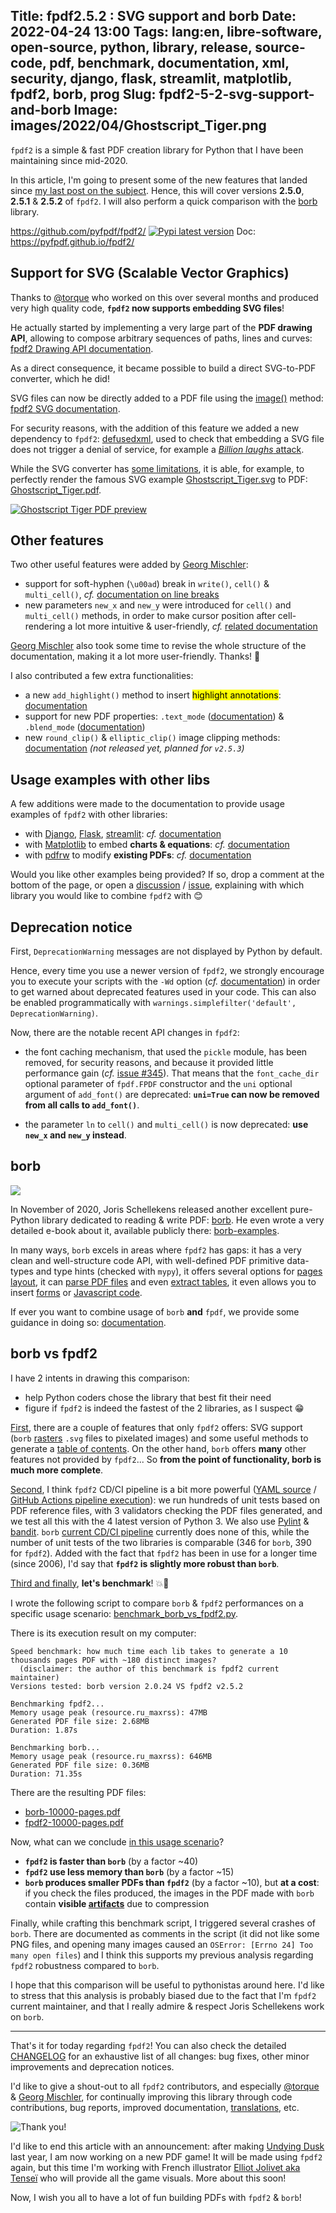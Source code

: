 Title: fpdf2.5.2 : SVG support and borb
Date: 2022-04-24 13:00
Tags: lang:en, libre-software, open-source, python, library, release, source-code, pdf, benchmark, documentation, xml, security, django, flask, streamlit, matplotlib, fpdf2, borb, prog
Slug: fpdf2-5-2-svg-support-and-borb
Image: images/2022/04/Ghostscript_Tiger.png
---

<!-- Com' réalisée :
* [x] https://www.reddit.com/r/Python/comments/uasf5r/borb_vs_fpdf2_comparing_2_pdf_generation_libs/
* [x] https://dev.to/lucasc/fpdf252-svg-support-and-comparison-with-borb-2fip
* [x] email @jorisschellekens & @gmischler + comment on @torque PR
-->

`fpdf2` is a simple & fast PDF creation library for Python that I have been maintaining since mid-2020.

In this article, I'm going to present some of the new features that landed since [my last post on the subject](hacktoberfest-on-fpdf2.html).
Hence, this will cover versions **2.5.0**, **2.5.1** & **2.5.2** of `fpdf2`.I will also perform a quick comparison with the [borb](https://borbpdf.com/) library.

<https://github.com/pyfpdf/fpdf2/> [![Pypi latest version](https://img.shields.io/pypi/v/fpdf2.svg)](https://pypi.python.org/pypi/fpdf2)
Doc: <https://pyfpdf.github.io/fpdf2/>

## Support for SVG (Scalable Vector Graphics)

Thanks to [@torque](https://github.com/torque) who worked on this over several months
and produced very high quality code, **`fpdf2` now supports embedding SVG files**!

He actually started by implementing a very large part of the **PDF drawing API**,
allowing to compose arbitrary sequences of paths, lines and curves:
[fpdf2 Drawing API documentation](https://pyfpdf.github.io/fpdf2/Drawing.html).

As a direct consequence, it became possible to build a direct SVG-to-PDF converter, which he did!

SVG files can now be directly added to a PDF file using the [image()](fpdf/fpdf.html#fpdf.fpdf.FPDF.image) method:
[fpdf2 SVG documentation](https://pyfpdf.github.io/fpdf2/SVG.html).

For security reasons, with the addition of this feature we added a new dependency to `fpdf2`:
[defusedxml](https://pypi.org/project/defusedxml/), used to check that embedding a SVG file does not trigger a denial of service,
for example a [_Billion laughs_ attack](https://github.com/PyFPDF/fpdf2/blob/master/test/image/test_vector_image.py#L77).

While the SVG converter has [some limitations](https://pyfpdf.github.io/fpdf2/SVG.html#currently-unsupported-notable-svg-features),
it is able, for example, to perfectly render the famous SVG example [Ghostscript_Tiger.svg](https://commons.wikimedia.org/wiki/File:Ghostscript_Tiger.svg)
to PDF: [Ghostscript_Tiger.pdf](images/2022/04/Ghostscript_Tiger.pdf).

[![Ghostscript Tiger PDF preview](images/2022/04/Ghostscript_Tiger.png)](images/2022/04/Ghostscript_Tiger.pdf)

## Other features

Two other useful features were added by [Georg Mischler](https://github.com/gmischler):

* support for soft-hyphen (`\u00ad`) break in `write()`, `cell()` & `multi_cell()`,
  _cf._ [documentation on line breaks](https://pyfpdf.github.io/fpdf2/LineBreaks.html)
* new parameters `new_x` and `new_y` were introduced for `cell()` and `multi_cell()` methods,
  in order to make cursor position after cell-rendering a lot more intuitive & user-friendly,
  _cf._ [related documentation](https://pyfpdf.github.io/fpdf2/Text.html#change-in-current-position)

[Georg Mischler](https://github.com/gmischler) also took some time to revise the whole structure of the documentation,
making it a lot more user-friendly. Thanks! 🙏

I also contributed a few extra functionalities:

* a new `add_highlight()` method to insert <mark>highlight annotations</mark>: [documentation](https://pyfpdf.github.io/fpdf2/Annotations.html#highlights)
* support for new PDF properties: `.text_mode` ([documentation](https://pyfpdf.github.io/fpdf2/TextStyling.html#text_mode)) & `.blend_mode` ([documentation](https://pyfpdf.github.io/fpdf2/Images.html#blending-images))
* new `round_clip()` & `elliptic_clip()` image clipping methods: [documentation](https://pyfpdf.github.io/fpdf2/Images.html#image-clipping)
  _(not released yet, planned for `v2.5.3`)_

## Usage examples with other libs

A few additions were made to the documentation to provide usage examples of `fpdf2` with other libraries:

* with [Django](https://www.djangoproject.com/), [Flask](https://flask.palletsprojects.com), [streamlit](https://streamlit.io/): _cf._ [documentation](https://pyfpdf.github.io/fpdf2/UsageInWebAPI.html)
* with [Matplotlib](https://matplotlib.org/) to embed **charts & equations**: _cf._ [documentation](https://pyfpdf.github.io/fpdf2/Maths.html)
* with [pdfrw](https://github.com/pmaupin/pdfrw) to modify **existing PDFs**: _cf._ [documentation](https://pyfpdf.github.io/fpdf2/ExistingPDFs.html)

Would you like other examples being provided?
If so, drop a comment at the bottom of the page, or open a [discussion](https://github.com/PyFPDF/fpdf2/discussions/) / [issue](https://github.com/PyFPDF/fpdf2/issues),
explaining with which library you would like to combine `fpdf2` with 😊

## Deprecation notice

First, `DeprecationWarning` messages are not displayed by Python by default.

Hence, every time you use a newer version of `fpdf2`, we strongly encourage you to execute your scripts
with the `-Wd` option (_cf._ [documentation](https://docs.python.org/3/using/cmdline.html#cmdoption-W))
in order to get warned about deprecated features used in your code.
This can also be enabled programmatically with `warnings.simplefilter('default', DeprecationWarning)`.

Now, there are the notable recent API changes in `fpdf2`:

* the font caching mechanism, that used the `pickle` module, has been removed, for security reasons,
  and because it provided little performance gain (_cf._ [issue #345](https://github.com/PyFPDF/fpdf2/issues/345)).
  That means that the `font_cache_dir` optional parameter of `fpdf.FPDF` constructor
  and the `uni` optional argument of `add_font()` are deprecated:
  **`uni=True` can now be removed from all calls to `add_font()`**.

* the parameter `ln` to `cell()` and `multi_cell()` is now deprecated: **use `new_x` and `new_y` instead**.


## borb

[![](https://raw.githubusercontent.com/jorisschellekens/borb/master/logo/borb_64.png)](https://borbpdf.com/)

In November of 2020, Joris Schellekens released another excellent pure-Python library dedicated to reading & write PDF: [borb](https://github.com/jorisschellekens/borb/).
He even wrote a very detailed e-book about it, available publicly there: [borb-examples](https://github.com/jorisschellekens/borb-examples/).

In many ways, `borb` excels in areas where `fpdf2` has gaps:
it has a very clean and well-structure code API, with well-defined PDF primitive data-types and type hints (checked with `mypy`),
it offers several options for [pages layout](https://github.com/jorisschellekens/borb-examples/#223-setting-a-pagelayout),
it can [parse PDF files](https://github.com/jorisschellekens/borb-examples/#5-working-with-existing-pdfs) and even [extract tables](https://github.com/jorisschellekens/borb-examples/#71-extracting-tables-from-a-pdf),
it even allows you to insert [forms](https://github.com/jorisschellekens/borb-examples/#4-forms) or [Javascript code](https://github.com/jorisschellekens/borb-examples/#439-adding-a-javascriptpushbutton-to-a-pdf).

If ever you want to combine usage of `borb` **and** `fpdf`,
we provide some guidance in doing so: [documentation](https://pyfpdf.github.io/fpdf2/borb.html).

## borb vs fpdf2

I have 2 intents in drawing this comparison:

* help Python coders chose the library that best fit their need
* figure if `fpdf2` is indeed the fastest of the 2 libraries, as I suspect 😁

<u>First</u>, there are a couple of features that only `fpdf2` offers: SVG support (`borb` [rasters](https://en.wikipedia.org/wiki/Rasterisation) `.svg` files to pixelated images)
and some useful methods to generate a [table of contents](https://pyfpdf.github.io/fpdf2/DocumentOutlineAndTableOfContents.html).
On the other hand, `borb` offers **many** other features not provided by `fpdf2`...
So **from the point of functionality, borb is much more complete**.

<u>Second</u>, I think `fpdf2` CD/CI pipeline is a bit more powerful ([YAML source](https://github.com/PyFPDF/fpdf2/blob/master/.github/workflows/continuous-integration-workflow.yml) / [GitHub Actions pipeline execution](https://github.com/PyFPDF/fpdf2/actions/runs/2212594208)):
we run hundreds of unit tests based on PDF reference files, with 3 validators checking the PDF files generated,
and we test all this with the 4 latest version of Python 3. We also use [Pylint](https://pylint.pycqa.org/en/latest/) & [bandit](https://github.com/PyCQA/bandit).
`borb` [current CD/CI pipeline](https://github.com/jorisschellekens/borb/blob/master/.github/workflows/python-publish.yml) currently does none of this,
while the number of unit tests of the two libraries is comparable (346 for `borb`, 390 for `fpdf2`).
Added with the fact that `fpdf2` has been in use for a longer time (since 2006),
I'd say that **`fpdf2` is slightly more robust than `borb`**.

<u>Third and finally</u>, **let's benchmark**! 💥💨

I wrote the following script to compare `borb` & `fpdf2` performances on a specific usage scenario:
[benchmark_borb_vs_fpdf2.py](https://github.com/PyFPDF/fpdf2/blob/master/scripts/benchmark_borb_vs_fpdf2.py).

There is its execution result on my computer:

```
Speed benchmark: how much time each lib takes to generate a 10 thousands pages PDF with ~180 distinct images?
  (disclaimer: the author of this benchmark is fpdf2 current maintainer)
Versions tested: borb version 2.0.24 VS fpdf2 v2.5.2

Benchmarking fpdf2...
Memory usage peak (resource.ru_maxrss): 47MB
Generated PDF file size: 2.68MB
Duration: 1.87s

Benchmarking borb...
Memory usage peak (resource.ru_maxrss): 646MB
Generated PDF file size: 0.36MB
Duration: 71.35s
```

There are the resulting PDF files:

* [borb-10000-pages.pdf](images/2022/04/borb-10000-pages.pdf)
* [fpdf2-10000-pages.pdf](images/2022/04/fpdf2-10000-pages.pdf)

Now, what can we conclude <u>in this usage scenario</u>?

* **`fpdf2` is faster than `borb`** (by a factor ~40)
* **`fpdf2` use less memory than `borb`** (by a factor ~15)
* **`borb` produces smaller PDFs than `fpdf2`** (by a factor ~10), but **at a cost**:
  if you check the files produced, the images in the PDF made with `borb` contain **visible [artifacts](https://en.wikipedia.org/wiki/Artifact_(error))** due to compression

Finally, while crafting this benchmark script, I triggered several crashes of `borb`.
There are documented as comments in the script (it did not like some PNG files, and opening many images caused an `OSError: [Errno 24] Too many open files`)
and I think this supports my previous analysis regarding `fpdf2` robustness compared to `borb`.

I hope that this comparison will be useful to pythonistas around here.
I'd like to stress that this analysis is probably biased due to the fact that I'm `fpdf2` current maintainer,
and that I really admire & respect Joris Schellekens work on `borb`.

---

That's it for today regarding `fpdf2`!
You can also check the detailed [CHANGELOG](https://github.com/PyFPDF/fpdf2/blob/master/CHANGELOG.md)
for an exhaustive list of all changes: bug fixes, other minor improvements and deprecation notices.

I'd like to give a shout-out to all `fpdf2` contributors,
and especially [@torque](https://github.com/torque) & [Georg Mischler](https://github.com/gmischler),
for continually improving this library through code contributions, bug reports, improved documentation, [translations](https://github.com/PyFPDF/fpdf2/issues/267), etc.

![Thank you!](images/2022/04/chibird-thank-you.png)

I'd like to end this article with an announcement: after making [Undying Dusk](https://lucas-c.itch.io/undying-dusk) last year,
I am now working on a new PDF game! It will be made using `fpdf2` again, but this time I'm working with French illustrator [Elliot Jolivet aka Tenseï](https://chezsoi.org/lucas/blog/elliot-jolivet-aka-tensei.html)
who will provide all the game visuals. More about this soon!

Now, I wish you all to have a lot of fun building PDFs with `fpdf2` & `borb`!


<style>
article img { max-height: 12rem; }
article h2 { padding-top: 2rem; }
article hr { margin: 3rem; }
.uk-article-content > p:nth-child(3) { /* Link to GitHub repo */
  display: block;
  text-align: center;
  border: 1px solid black;
  border-radius: 10rem;
  padding: 1rem;
  margin: 2rem 10vw;
}
.uk-article-content > p:nth-child(3) img { margin: auto; }
</style>
